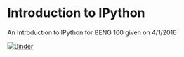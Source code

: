 # Introduction to IPython

An Introduction to IPython for BENG 100 given on 4/1/2016

[![Binder](http://mybinder.org/badge.svg)](http://mybinder.org/repo/diego898/ipython_intro_beng100)
